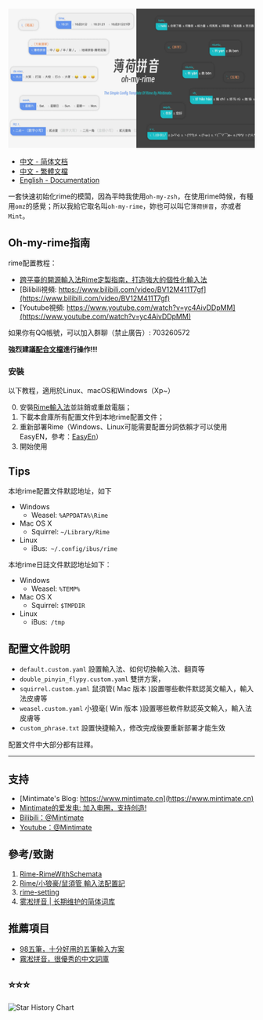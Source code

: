 
![样式](demo.webp)

- [中文 - 简体文档](README.md)
- [中文 - 繁體文檔](README_zh-CHT.md)
- [English - Documentation](README_en.md)

一套快速初始化rime的模闆，因為平時我使用`oh-my-zsh`，在使用rime時候，有種用`omz`的感覺；所以我給它取名叫`oh-my-rime`，妳也可以叫它`薄荷拼音`，亦或者`Mint`。

## Oh-my-rime指南

rime配置教程：
- [跨平臺的開源輸入法Rime定製指南，打造強大的個性化輸入法](https://www.mintimate.cn/2023/03/18/rimeQuickInit)
- [Bilibili視頻: https://www.bilibili.com/video/BV12M411T7gf](https://www.bilibili.com/video/BV12M411T7gf)
- [Youtube視頻: https://www.youtube.com/watch?v=yc4AivDDpMM](https://www.youtube.com/watch?v=yc4AivDDpMM)

如果你有QQ帳號，可以加入群聊（禁止廣告）: 703260572

**強烈建議[配合文檔](https://www.mintimate.cc)進行操作!!!**


### 安裝

以下教程，適用於Linux、macOS和Windows（Xp~）

0. 安裝[Rime輸入法](https://rime.im/)並註銷或重啟電腦；
1. 下載本倉庫所有配置文件到本地rime配置文件；
2. 重新部署Rime（Windows、Linux可能需要配置分詞依賴才可以使用EasyEN，參考：[EasyEn](https://github.com/BlindingDark/rime-easy-en)）　
3. 開始使用

## Tips
本地rime配置文件默認地址，如下

- Windows
  - Weasel: `%APPDATA%\Rime`
- Mac OS X
  - Squirrel: `~/Library/Rime`
- Linux
  - iBus:` ~/.config/ibus/rime`
  
本地rime日誌文件默認地址如下：
- Windows
  - Weasel: `%TEMP%`
- Mac OS X
  - Squirrel: `$TMPDIR`
- Linux
  - iBus:` /tmp`



## 配置文件說明

- `default.custom.yaml` 設置輸入法、如何切換輸入法、翻頁等
- `double_pinyin_flypy.custom.yaml` 雙拼方案，
- `squirrel.custom.yaml` 鼠須管( Mac 版本 )設置哪些軟件默認英文輸入，輸入法皮膚等
- `weasel.custom.yaml` 小狼毫( Win 版本 )設置哪些軟件默認英文輸入，輸入法皮膚等
- `custom_phrase.txt` 設置快捷輸入，修改完成後要重新部署才能生效

配置文件中大部分都有註釋。

------

## 支持

- [Mintimate's Blog: https://www.mintimate.cn](https://www.mintimate.cn)
- [Mintimate的爱发电: 加入电圈，支持创造!](https://afdian.net/a/mintimate)
- [Bilibili：@Mintimate](https://space.bilibili.com/355567627)
- [Youtube：@Mintimate](https://www.youtube.com/channel/UCI7LLdUGNzkcKOE7grAqCoA)


## 參考/致謝

1. [Rime-RimeWithSchemata](https://github.com/rime/home/wiki/RimeWithSchemata)
2. [Rime/小狼豪/鼠須管 輸入法配置記](https://chenhe.me/post/oh-my-rime)
3. [rime-setting](https://github.com/Iorest/rime-setting)
4. [雾凇拼音 | 长期维护的简体词库](https://github.com/iDvel/rime-ice)

## 推薦項目
- [98五筆，十分好用的五筆輸入方案](http://www.98wubi.com/)
- [霧凇拼音，很優秀的中文詞庫](https://github.com/iDvel/rime-ice)


## ⭐⭐⭐

<picture>
<source media="(prefers-color-scheme: dark)" srcset="https://api.star-history.com/svg?repos=Mintimate/oh-my-rime&type=Timeline&theme=dark" />
<source media="(prefers-color-scheme: light)" srcset="https://api.star-history.com/svg?repos=Mintimate/oh-my-rime&type=Timeline" />
<img alt="Star History Chart" src="https://api.star-history.com/svg?repos=Mintimate/oh-my-rime&type=Timeline" />
</picture>
